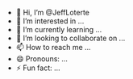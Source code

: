 - 👋 Hi, I’m @JeffLoterte
- 👀 I’m interested in ...
- 🌱 I’m currently learning ...
- 💞️ I’m looking to collaborate on ...
- 📫 How to reach me ...
- 😄 Pronouns: ...
- ⚡ Fun fact: ...

<!---
JeffLoterte/JeffLoterte is a ✨ special ✨ repository because its `README.md` (this file) appears on your GitHub profile.
You can click the Preview link to take a look at your changes.
--->
